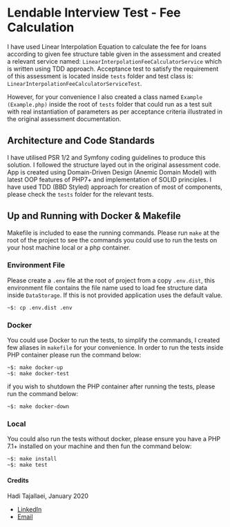 # Lendable Interview Test - Fee Calculation
I have used Linear Interpolation Equation to calculate the fee for loans according to given fee structure table given in the
assessment and created a relevant service named:
`LinearInterpolationFeeCalculatorService` which is written using TDD approach. Acceptance test to
satisfy the requirement of this assessment is located inside `tests` folder and test class is:
`LinearInterpolationFeeCalculatorServiceTest`.

However, for your convenience I also created a class named `Example` `(Example.php)` inside the root of `tests` folder
that could run as a test suit with real instantiation of parameters as per acceptance criteria illustrated in the original
assessment documentation.


## Architecture and Code Standards
I have utilised PSR 1/2 and Symfony coding guidelines to produce this solution. I followed the structure layed out in the
original assessment code. App is created using Domain-Driven Design (Anemic Domain Model) with latest OOP features of PHP7+
and implementation of SOLID principles. I have used TDD (BBD Styled) approach for creation of most of components, please
check the `tests` folder for the relevant tests.


## Up and Running with Docker & Makefile
Makefile is included to ease the running commands. Please run `make` at the root of the project to see the commands
you could use to run the tests on your host machine local or a php container.


### Environment File
Please create a `.env` file at the root of project from a copy `.env.dist`, this environment file contains the file
name used to load fee structure data inside `DataStorage`. If this is not provided application uses the default value.

    ~$: cp .env.dist .env


### Docker
You could use Docker to run the tests, to simplify the commands, I created few aliases in `makefile` for your convenience.
In order to run the tests inside PHP container please run the command below:

    ~$: make docker-up
    ~$: make docker-test

if you wish to shutdown the PHP container after running the tests, please run the command below:

    ~$: make docker-down


### Local
You could also run the tests without docker, please ensure you have a PHP 7.1+ installed on your machine and then
fun the command below:

    ~$: make install
    ~$: make test


#### Credits
Hadi Tajallaei, January 2020
* [LinkedIn](https://www.linkedin.com/in/tajallaei)
* [Email](mailto:tajallaei@gmail.com)